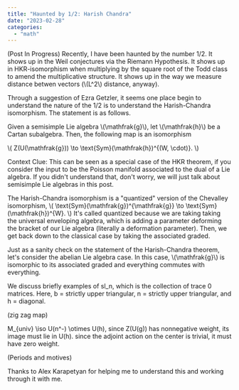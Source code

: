 ```yaml
---
title: "Haunted by 1/2: Harish Chandra"
date: "2023-02-28"
categories: 
  - "math"
---
```

(Post In Progress) Recently, I have been haunted by the number 1/2. It shows up in the Weil conjectures via the Riemann Hypothesis. It shows up in HKR-isomorphism when multiplying by the square root of the Todd class to amend the multiplicative structure. It shows up in the way we measure distance betwen vectors (\\(L^2\\) distance, anyway).  

Through a suggestion of Ezra Getzler, it seems one place begin to understand the nature of the 1/2 is to understand the Harish-Chandra isomorphism. The statement is as follows. 

Given a semisimple Lie algebra \\(\mathfrak{g}\\), let \\(\mathfrak{h}\\) be a Cartan subalgebra. Then, the following map is an isomorphism

\\( Z(U(\mathfrak{g})) \to \text{Sym}(\mathfrak{h})^{(W, \cdot)}. \\)

Context Clue: This can be seen as a special case of the HKR theorem, if you consider the input to be the Poisson manifold associated to the dual of a Lie algebra. If you didn't understand that, don't worry, we will just talk about semisimple Lie algebras in this post.

The Harish-Chandra isomorphism is a "quantized" version of the Chevalley isomorphism, 
\\( \text{Sym}(\mathfrak{g})^{\mathfrak{g}} \to \text{Sym}(\mathfrak{h})^{W}. \\) 
It's called quantized because we are taking taking the universal enveloping algebra, which is adding a parameter deforming the bracket of our Lie algebra (literally a deformation parameter). Then, we get back down to the classical case by taking the associated graded. 

Just as a sanity check on the statement of the Harish-Chandra theorem, let's consider the abelian Lie algebra case. In this case, \\(\mathfrak{g}\\) is isomorphic to its associated graded and everything commutes with everything. 

We discuss briefly examples of sl_n, which is the collection of trace 0 matrices. Here, b = strictly upper triangular, n = strictly upper triangular, and h = diagonal. 


(zig zag map)

M_{univ} \iso U(n^-) \otimes U(h), since Z(U(g)) has nonnegative weight, its image must lie in U(h). since the adjoint action on the center is trivial, it must have zero weight. 



(Periods and motives)


Thanks to Alex Karapetyan for helping me to understand this and working through it with me. 

